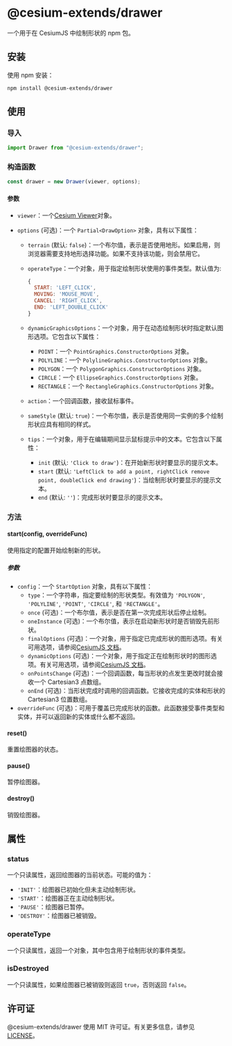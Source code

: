 # @cesium-extends/drawer

一个用于在 CesiumJS 中绘制形状的 npm 包。

## 安装

使用 npm 安装：

```bash
npm install @cesium-extends/drawer
```

## 使用

### 导入

```javascript
import Drawer from "@cesium-extends/drawer";
```

### 构造函数

```javascript
const drawer = new Drawer(viewer, options);
```

#### 参数

- `viewer`：一个[Cesium Viewer](https://cesium.com/docs/cesiumjs-ref-doc/Viewer.html)对象。
- `options` (可选)：一个 `Partial<DrawOption>` 对象，具有以下属性：

  - `terrain` (默认: `false`)：一个布尔值，表示是否使用地形。如果启用，则浏览器需要支持地形选择功能。如果不支持该功能，则会禁用它。
  - `operateType`：一个对象，用于指定绘制形状使用的事件类型。默认值为:

    ```javascript
    {
      START: 'LEFT_CLICK',
      MOVING: 'MOUSE_MOVE',
      CANCEL: 'RIGHT_CLICK',
      END: 'LEFT_DOUBLE_CLICK'
    }
    ```

  - `dynamicGraphicsOptions`：一个对象，用于在动态绘制形状时指定默认图形选项。它包含以下属性：
    - `POINT`：一个 `PointGraphics.ConstructorOptions` 对象。
    - `POLYLINE`：一个 `PolylineGraphics.ConstructorOptions` 对象。
    - `POLYGON`：一个 `PolygonGraphics.ConstructorOptions` 对象。
    - `CIRCLE`：一个 `EllipseGraphics.ConstructorOptions` 对象。
    - `RECTANGLE`：一个 `RectangleGraphics.ConstructorOptions` 对象。
  - `action`：一个回调函数，接收鼠标事件。
  - `sameStyle` (默认: `true`)：一个布尔值，表示是否使用同一实例的多个绘制形状应具有相同的样式。
  - `tips`：一个对象，用于在编辑期间显示鼠标提示中的文本。它包含以下属性：
    - `init` (默认: `'Click to draw'`)：在开始新形状时要显示的提示文本。
    - `start` (默认: `'LeftClick to add a point, rightClick remove point, doubleClick end drawing'`)：当绘制形状时要显示的提示文本。
    - `end` (默认: `''`)：完成形状时要显示的提示文本。

### 方法

#### start(config, overrideFunc)

使用指定的配置开始绘制新的形状。

##### 参数

- `config`：一个 `StartOption` 对象，具有以下属性：
  - `type`：一个字符串，指定要绘制的形状类型。有效值为 `'POLYGON'`, `'POLYLINE'`, `'POINT'`, `'CIRCLE'`, 和 `'RECTANGLE'`。
  - `once` (可选)：一个布尔值，表示是否在第一次完成形状后停止绘制。
  - `oneInstance` (可选)：一个布尔值，表示在启动新形状时是否销毁先前形状。
  - `finalOptions` (可选)：一个对象，用于指定已完成形状的图形选项。有关可用选项，请参阅[CesiumJS 文档](https://cesium.com/docs/cesiumjs-ref-doc/PointGraphics.html)。
  - `dynamicOptions` (可选)：一个对象，用于指定正在绘制形状时的图形选项。有关可用选项，请参阅[CesiumJS 文档](https://cesium.com/docs/cesiumjs-ref-doc/PointGraphics.html)。
  - `onPointsChange` (可选)：一个回调函数，每当形状的点发生更改时就会接收一个 Cartesian3 点数组。
  - `onEnd` (可选)：当形状完成时调用的回调函数。它接收完成的实体和形状的 Cartesian3 位置数组。
- `overrideFunc` (可选)：可用于覆盖已完成形状的函数。此函数接受事件类型和实体，并可以返回新的实体或什么都不返回。

#### reset()

重置绘图器的状态。

#### pause()

暂停绘图器。

#### destroy()

销毁绘图器。

## 属性

### status

一个只读属性，返回绘图器的当前状态。可能的值为：

- `'INIT'`：绘图器已初始化但未主动绘制形状。
- `'START'`：绘图器正在主动绘制形状。
- `'PAUSE'`：绘图器已暂停。
- `'DESTROY'`：绘图器已被销毁。

### operateType

一个只读属性，返回一个对象，其中包含用于绘制形状的事件类型。

### isDestroyed

一个只读属性，如果绘图器已被销毁则返回 `true`，否则返回 `false`。

## 许可证

@cesium-extends/drawer 使用 MIT 许可证。有关更多信息，请参见 [LICENSE](https://github.com/cesium-extends/drawer/blob/master/LICENSE)。
